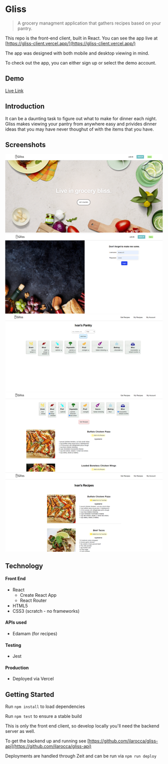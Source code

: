 # Gliss

> A grocery managment application that gathers recipes based on your pantry.

This repo is the front-end client, built in React. You can see the app live at [https://gliss-client.vercel.app/](https://gliss-client.vercel.app/)

The app was designed with both mobile and desktop viewing in mind.

To check out the app, you can either sign up or select the demo account.

## Demo

<p><a href="https://gliss-client.vercel.app/" target="_blank">Live Link</a></p>

## Introduction

It can be a daunting task to figure out what to make for dinner each night. Gliss makes viewing your pantry from anywhere easy and privides dinner ideas that you may have never thoughut of with the items that you have.

## Screenshots

<img src="ReadMeImages/Landing.png" alt="Landing Page"/>
<img src="ReadMeImages/LogIn.png" alt="Log In"/>
<img src="ReadMeImages/MyPantry.png" alt="My Pantry"/>
<img src="ReadMeImages/GetRecipes.png" alt="Get Recipes"/>
<img src="ReadMeImages/MyRecipes.png" alt="MyRecipes"/>

## Technology

#### Front End

- React
  - Create React App
  - React Router
- HTML5
- CSS3 (scratch - no frameworks)

#### APIs used

- Edamam (for recipes)

#### Testing

- Jest

#### Production

- Deployed via Vercel

## Getting Started

Run `npm install` to load dependencies

Run `npm test` to ensure a stable build

This is only the front end client, so develop locally you'll need the backend server as well.

To get the backend up and running see [https://github.com/ilarocca/gliss-api](https://github.com/ilarocca/gliss-api)

Deployments are handled through Zeit and can be run via `npm run deploy`
